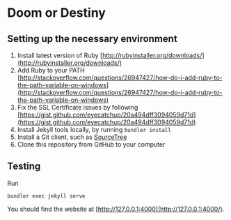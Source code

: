 # Doom or Destiny

## Setting up the necessary environment

1. Install latest version of Ruby [http://rubyinstaller.org/downloads/](http://rubyinstaller.org/downloads/)
1. Add Ruby to your PATH [http://stackoverflow.com/questions/26947427/how-do-i-add-ruby-to-the-path-variable-on-windows](http://stackoverflow.com/questions/26947427/how-do-i-add-ruby-to-the-path-variable-on-windows)
1. Fix the SSL Certificate issues by following [https://gist.github.com/eyecatchup/20a494dff3094059d71d](https://gist.github.com/eyecatchup/20a494dff3094059d71d)
1. Install Jekyll tools locally, by running `bundler install`
1. Install a Git client, such as [SourceTree](https://www.sourcetreeapp.com/)
1. Clone this repository from GitHub to your computer
 
## Testing

Run

```
bundler exec jekyll serve
```

You should find the website at [http://127.0.0.1:4000](http://127.0.0.1:4000/).
